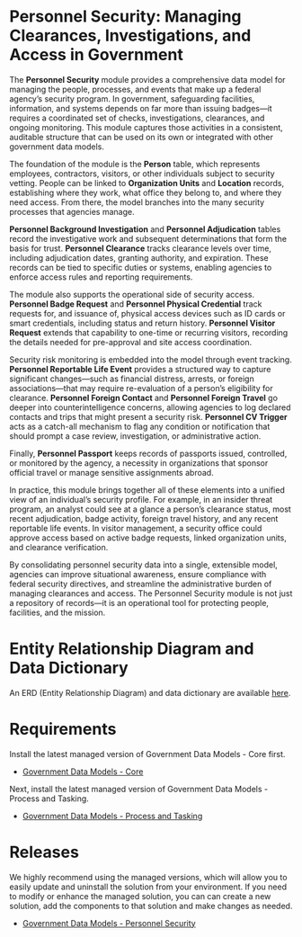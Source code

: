 # Personnel Security: Managing Clearances, Investigations, and Access in Government

The **Personnel Security** module provides a comprehensive data model for managing the people, processes, and events that make up a federal agency’s security program. In government, safeguarding facilities, information, and systems depends on far more than issuing badges—it requires a coordinated set of checks, investigations, clearances, and ongoing monitoring. This module captures those activities in a consistent, auditable structure that can be used on its own or integrated with other government data models.

The foundation of the module is the **Person** table, which represents employees, contractors, visitors, or other individuals subject to security vetting. People can be linked to **Organization Units** and **Location** records, establishing where they work, what office they belong to, and where they need access. From there, the model branches into the many security processes that agencies manage.

**Personnel Background Investigation** and **Personnel Adjudication** tables record the investigative work and subsequent determinations that form the basis for trust. **Personnel Clearance** tracks clearance levels over time, including adjudication dates, granting authority, and expiration. These records can be tied to specific duties or systems, enabling agencies to enforce access rules and reporting requirements.

The module also supports the operational side of security access. **Personnel Badge Request** and **Personnel Physical Credential** track requests for, and issuance of, physical access devices such as ID cards or smart credentials, including status and return history. **Personnel Visitor Request** extends that capability to one-time or recurring visitors, recording the details needed for pre-approval and site access coordination.

Security risk monitoring is embedded into the model through event tracking. **Personnel Reportable Life Event** provides a structured way to capture significant changes—such as financial distress, arrests, or foreign associations—that may require re-evaluation of a person’s eligibility for clearance. **Personnel Foreign Contact** and **Personnel Foreign Travel** go deeper into counterintelligence concerns, allowing agencies to log declared contacts and trips that might present a security risk. **Personnel CV Trigger** acts as a catch-all mechanism to flag any condition or notification that should prompt a case review, investigation, or administrative action.

Finally, **Personnel Passport** keeps records of passports issued, controlled, or monitored by the agency, a necessity in organizations that sponsor official travel or manage sensitive assignments abroad.

In practice, this module brings together all of these elements into a unified view of an individual’s security profile. For example, in an insider threat program, an analyst could see at a glance a person’s clearance status, most recent adjudication, badge activity, foreign travel history, and any recent reportable life events. In visitor management, a security office could approve access based on active badge requests, linked organization units, and clearance verification.

By consolidating personnel security data into a single, extensible model, agencies can improve situational awareness, ensure compliance with federal security directives, and streamline the administrative burden of managing clearances and access. The Personnel Security module is not just a repository of records—it is an operational tool for protecting people, facilities, and the mission.

# Entity Relationship Diagram and Data Dictionary

An ERD (Entity Relationship Diagram) and data dictionary are available [here](docs/erd.md).

# Requirements

Install the latest managed version of Government Data Models - Core first.

  - [Government Data Models - Core](../core/releases/)

Next, install the latest managed version of Government Data Models - Process and Tasking.

  - [Government Data Models - Process and Tasking](../process-and-tasking/releases/)

# Releases

We highly recommend using the managed versions, which will allow you to easily update and uninstall the solution from your environment. If you need to modify or enhance the managed solution, you can can create a new solution, add the components to that solution and make changes as needed.

  - [Government Data Models - Personnel Security](releases)
